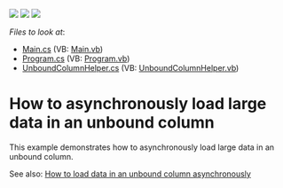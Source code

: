 <!-- default badges list -->
![](https://img.shields.io/endpoint?url=https://codecentral.devexpress.com/api/v1/VersionRange/128625613/13.1.4%2B)
[![](https://img.shields.io/badge/Open_in_DevExpress_Support_Center-FF7200?style=flat-square&logo=DevExpress&logoColor=white)](https://supportcenter.devexpress.com/ticket/details/E4539)
[![](https://img.shields.io/badge/📖_How_to_use_DevExpress_Examples-e9f6fc?style=flat-square)](https://docs.devexpress.com/GeneralInformation/403183)
<!-- default badges end -->
<!-- default file list -->
*Files to look at*:

* [Main.cs](./CS/WindowsApplication3/Main.cs) (VB: [Main.vb](./VB/WindowsApplication3/Main.vb))
* [Program.cs](./CS/WindowsApplication3/Program.cs) (VB: [Program.vb](./VB/WindowsApplication3/Program.vb))
* [UnboundColumnHelper.cs](./CS/WindowsApplication3/UnboundColumnHelper.cs) (VB: [UnboundColumnHelper.vb](./VB/WindowsApplication3/UnboundColumnHelper.vb))
<!-- default file list end -->
# How to asynchronously load large data in an unbound column


<p>This example demonstrates how to asynchronously load large data in an unbound column.</p><p>See also: <a href="https://www.devexpress.com/Support/Center/p/E3140">How to load data in an unbound column asynchronously</a></p>

<br/>


